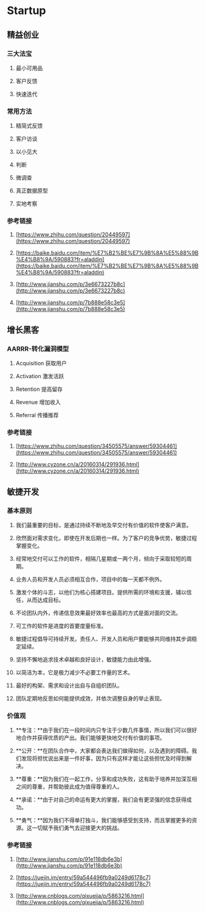 # Startup

## 精益创业

### 三大法宝

1. 最小可用品

2. 客户反馈

3. 快速迭代

### 常用方法

1. 精简式反馈

2. 客户访谈

3. 以小见大

4. 判断

5. 微调查

6. 真正数据原型

7. 实地考察

### 参考链接

1. [https://www.zhihu.com/question/20449597](https://www.zhihu.com/question/20449597)

2. [https://baike.baidu.com/item/%E7%B2%BE%E7%9B%8A%E5%88%9B%E4%B8%9A/590883?fr=aladdin](https://baike.baidu.com/item/%E7%B2%BE%E7%9B%8A%E5%88%9B%E4%B8%9A/590883?fr=aladdin)

3. [http://www.jianshu.com/p/3e6673227b8c](http://www.jianshu.com/p/3e6673227b8c)

4. [http://www.jianshu.com/p/7b888e58c3e5](http://www.jianshu.com/p/7b888e58c3e5)

## 增长黑客

### AARRR-转化漏洞模型

1. Acquisition 获取用户

2. Activation 激发活跃

3. Retention 提高留存

4. Revenue 增加收入

5. Referral 传播推荐

### 参考链接

1. [https://www.zhihu.com/question/34505575/answer/59304461](https://www.zhihu.com/question/34505575/answer/59304461)

2. [http://www.cyzone.cn/a/20160314/291936.html](http://www.cyzone.cn/a/20160314/291936.html)

## 敏捷开发

### 基本原则

1. 我们最重要的目标，是通过持续不断地及早交付有价值的软件使客户满意。

2. 欣然面对需求变化，即使在开发后期也一样。为了客户的竞争优势，敏捷过程掌握变化。

3. 经常地交付可以工作的软件，相隔几星期或一两个月，倾向于采取较短的周期。

4. 业务人员和开发人员必须相互合作，项目中的每一天都不例外。

5. 激发个体的斗志，以他们为核心搭建项目。提供所需的环境和支援，辅以信任，从而达成目标。

6. 不论团队内外，传递信息效果最好效率也最高的方式是面对面的交流。

7. 可工作的软件是进度的首要度量标准。

8. 敏捷过程倡导可持续开发。责任人、开发人员和用户要能够共同维持其步调稳定延续。

9. 坚持不懈地追求技术卓越和良好设计，敏捷能力由此增强。

10. 以简洁为本，它是极力减少不必要工作量的艺术。

11. 最好的构架、需求和设计出自与自组织团队。

12. 团队定期地反思如何能提供成效，并依次调整自身的举止表现。

### 价值观

1. **专注：**由于我们在一段时间内只专注于少数几件事情，所以我们可以很好地合作并获得优质的产出。我们能够更快地交付有价值的事项。

2. **公开：**在团队合作中，大家都会表达我们做得如何，以及遇到的障碍。我们发现将担忧说出来是一件好事，因为只有这样才能让这些担忧及时得到解决。

3. **尊重：**因为我们在一起工作，分享和成功失败，这有助于培养并加深互相之间的尊重，并帮助彼此成为值得尊重的人。

4. **承诺：**由于对自己的命运有更大的掌握，我们会有更坚强的信念获得成功。

5. **勇气：**因为我们不得单打独斗，我们能够感受到支持，而且掌握更多的资源。这一切赋予我们勇气去迎接更大的挑战。

### 参考链接

1. [http://www.jianshu.com/p/91e118db6e3b](http://www.jianshu.com/p/91e118db6e3b)

2. [https://juejin.im/entry/59a544496fb9a0249d6178c7](https://juejin.im/entry/59a544496fb9a0249d6178c7)

3. [http://www.cnblogs.com/qixuejia/p/5863216.html](http://www.cnblogs.com/qixuejia/p/5863216.html)
